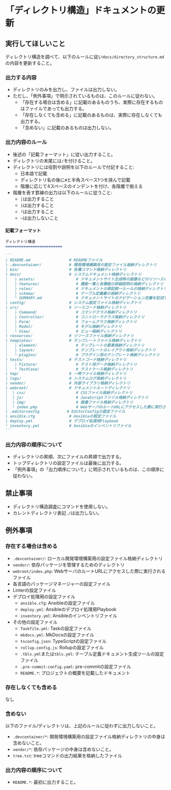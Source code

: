 「ディレクトリ構造」ドキュメントの更新
=========================

実行してほしいこと
-------------------------

ディレクトリ構造を調べて、以下のルールに従い`docs/directory_structure.md`の内容を更新すること。

### 出力する内容

- ディレクトリのみを出力し、ファイルは出力しない。
- ただし、「例外事項」で明示されているものは、このルールに従わない。
    - 「存在する場合は含める」に記載のあるものうち、実際に存在するものはファイルであっても出力する。
    - 「存在しなくても含める」に記載のあるものは、実際に存在しなくても出力する。
    - 「含めない」に記載のあるものは出力しない。

### 出力内容のルール

- 後述の「記載フォーマット」に従い出力すること。
- ディレクトリの末尾には`/`を付けること。
- ディレクトリには役割や説明を以下のルールで付記すること:
    - 日本語で記載
    - ディレクトリ名の後に`#`と半角スペース1つを挟んで記載
    - 階層に応じて4スペースのインデントを付け、各階層で揃える
- 階層を表す罫線の出力は以下のルールに従うこと:
    - `│`は出力すること
    - `├`は出力すること
    - `└`は出力すること
    - `─`は出力しないこと

#### 記載フォーマット

~~~md
ディレクトリ構造
=========================

```
├ README.md                 # READMEファイル
├ .devcontainer/            # 開発環境構築用の設定ファイル格納ディレクトリ
├ bin/                      # 各種コマンド格納ディレクトリ
├ docs/                     # システムドキュメント格納ディレクトリ
│   ├ assets/                  # ドキュメントサイト生成時の画像などのリソースの格納ディレクトリ
│   ├ features/                # 機能一覧と各機能の詳細説明の格納ディレクトリ
│   ├ rules/                   # ドキュメントの表記統一ルールの格納ディレクトリ
│   ├ schema/                  # テーブル定義書の格納ディレクトリ
│   └ SUMMARY.md               # ドキュメントサイトのナビゲーション定義を記述するファイル
├ config/                   # システム設定ファイル格納ディレクトリ
├ src/                      # ソースコード格納ディレクトリ
│   ├ Command/                 # コマンドクラス格納ディレクトリ
│   ├ Controller/              # コントローラクラス格納ディレクトリ
│   ├ Form/                    # フォームクラス格納ディレクトリ
│   ├ Model/                   # モデル格納ディレクトリ
│   └ View/                    # ビュー格納ディレクトリ
├ resources/                # リソースファイル格納ディレクトリ
├ templates/                # テンプレートファイル格納ディレクトリ
│   ├ element/                 # テンプレートの要素格納ディレクトリ
│   ├ layout/                  # テンプレートのレイアウト格納ディレクトリ
│   └ plugins/                 # プラグイン用のテンプレート格納ディレクトリ
├ tests/                    # テストコード格納ディレクトリ
│   ├ Fixture/                 # テスト用データ格納ディレクトリ
│   └ TestCase/                # テストケース格納ディレクトリ
├ tmp/                      # 一時ファイル格納ディレクトリ
├ logs/                     # システムログ格納ディレクトリ
├ vendor/                   # 外部ライブラリ格納ディレクトリ
├ webroot/                  # ドキュメントルートディレクトリ
│  ├ css/                      # CSSファイル格納ディレクトリ
│  ├ js/                       # JavaScriptファイル格納ディレクトリ
│  ├ img/                      # 画像ファイル格納ディレクトリ
│  └ index.php                 # WebサーバのルートURLにアクセスした際に実行されるファイル
├ .editorconfig            # EditorConfigの設定ファイル
├ ansible.cfg               # Ansibleの設定ファイル
├ deploy.yml                # デプロイ処理用Playbook
└ inventory.yml             # Ansibleのインベントリファイル
```
~~~

### 出力内容の順序について

- ディレクトリの昇順、次にファイルの昇順で出力する。
- トップディレクトリの設定ファイルは最後に出力する。
- 「例外事項」の「出力順序について」に明示されているものは、この順序に従わない。

禁止事項
-------------------------

- ディレクトリ構造調査にコマンドを使用しない。
- カレントディレクトリ表記`./`は出力しない。

例外事項
-------------------------

### 存在する場合は含める

- `.devcontainer/`: ローカル開発環境構築用の設定ファイル格納ディレクトリ
- `vendor/`: 依存パッケージを管理するためのディレクトリ
- `webroot/index.php`: WebサーバのルートURLにアクセスした際に実行されるファイル
- 各言語のパッケージマネージャーの設定ファイル
- Linterの設定ファイル
- デプロイ処理用の設定ファイル
    - `ansible.cfg`: Ansibleの設定ファイル
    - `deploy.yml`: Ansibleのデプロイ処理用Playbook
    - `inventory.yml`: Ansibleのインベントリファイル
- その他の設定ファイル
    - `Taskfile.yml`: Taskの設定ファイル
    - `mkdocs.yml`: MkDocsの設定ファイル
    - `tsconfig.json`: TypeScriptの設定ファイル
    - `rollup.config.js`: Rollupの設定ファイル
    - `.tbls.yml`または`tbls.yml`: テーブル定義ドキュメント生成ツールの設定ファイル
    - `.pre-commit-config.yaml`: pre-commitの設定ファイル
    - `README.*`: プロジェクトの概要を記載したドキュメント

### 存在しなくても含める

なし

### 含めない

以下のファイル/ディレクトリは、上記のルールに従わずに出力しないこと。

- `.devcontainer/*`: 開発環境構築用の設定ファイル格納ディレクトリの中身は含めないこと。
- `vendor/*`: 依存パッケージの中身は含めないこと。
- `tree.txt`: treeコマンドの出力結果を格納したファイル

### 出力内容の順序について

- `README.*`: 最初に出力すること。
